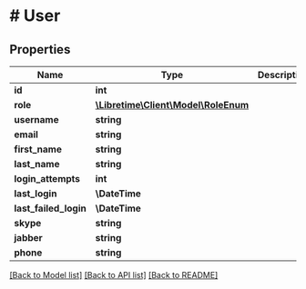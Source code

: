 # # User

## Properties

Name | Type | Description | Notes
------------ | ------------- | ------------- | -------------
**id** | **int** |  | [readonly]
**role** | [**\Libretime\Client\Model\RoleEnum**](RoleEnum.md) |  |
**username** | **string** |  |
**email** | **string** |  | [optional]
**first_name** | **string** |  |
**last_name** | **string** |  |
**login_attempts** | **int** |  | [optional]
**last_login** | **\DateTime** |  | [optional]
**last_failed_login** | **\DateTime** |  | [optional]
**skype** | **string** |  | [optional]
**jabber** | **string** |  | [optional]
**phone** | **string** |  | [optional]

[[Back to Model list]](../../README.md#models) [[Back to API list]](../../README.md#endpoints) [[Back to README]](../../README.md)
